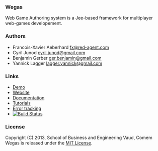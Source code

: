 ### Wegas
Web Game Authoring system is a Jee-based framework for multiplayer web-games developement.

### Authors
*   Francois-Xavier Aeberhard fx@red-agent.com
*   Cyril Junod cyril.junod@gmail.com
*   Benjamin Gerber ger.benjamin@gmail.com
*   Yannick Lagger lagger.yannick@gmail.com

### Links
* [Demo](http://wegas.albasim.ch)
* [Website](http://www.albasim.ch/wegas/)
* [Documentation](http://heigvd.github.com/Wegas/)
* [Tutorials](https://github.com/Heigvd/Wegas/wiki)
* [Error tracking](https://musculahq.appspot.com/app#errors_1f9e3058-27dc-4fec-b633-1070e60f2fca)
* [![Build Status](https://travis-ci.org/Heigvd/Wegas.png?branch=master)](https://travis-ci.org/Heigvd/Wegas)

### License
Copyright (C) 2013, School of Business and Engineering Vaud, Comem
Wegas is released under the [MIT License](http://www.opensource.org/licenses/MIT).
